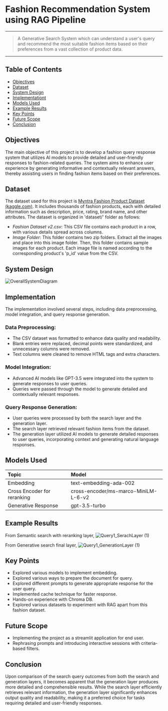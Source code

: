 # Fashion Recommendation System using RAG Pipeline
---
> A Generative Search System which can understand a user's query and recommend the most suitable fashion items based on their preferences from a vast collection of product data.
---

## Table of Contents
* [Objectives](#objectives)
* [Dataset](#dataset)
* [System Design](#system-design)
* [Implementationt](#implementation)
* [Models Used](#models-used)
* [Example Results](#example-results)
* [Key Points](#key-points)
* [Future Scope](#future-scope)
* [Conclusion](#conclusion)

## Objectives
The main objective of this project is to develop a fashion query response system that utilizes AI models to provide detailed and user-friendly responses to fashion-related queries. The system aims to enhance user experience by generating informative and contextually relevant answers, thereby assisting users in finding fashion items based on their preferences.

## Dataset
The dataset used for this project is [Myntra Fashion Product Dataset (kaggle.com)](https://www.kaggle.com/datasets/djagatiya/myntra-fashion-product-dataset). It includes thousands of fashion products, each with detailed information such as description, price, rating, brand name, and other attributes.
The dataset is organized in 'dataset/' folder as follows:
* _Fashion Dataset v2.csv_: This CSV file contains each product in a row, with various details spread across columns.
* _Image Folder_: This folder contains two zip folders. Extract all the images and place into this image folder. Then, this folder contains sample images for each product. Each image file is named according to the corresponding product's 'p_id' value from the CSV.

## System Design
![OverallSystemDiagram](https://github.com/user-attachments/assets/f7840271-8ed3-4abe-b4f1-25dd73efdba3)

## Implementation
The implementation involved several steps, including data preprocessing, model integration, and query response generation.

### Data Preprocessing:
- The CSV dataset was formatted to enhance data quality and readability.
- Blank entries were replaced, decimal points were standardized, and unnecessary columns were removed.
- Text columns were cleaned to remove HTML tags and extra characters.

### Model Integration:
- Advanced AI models like GPT-3.5 were integrated into the system to generate responses to user queries.
- Queries were passed through the model to generate detailed and contextually relevant responses.

### Query Response Generation:
- User queries were processed by both the search layer and the generation layer.
- The search layer retrieved relevant fashion items from the dataset.
- The generation layer utilized AI models to generate detailed responses to user queries, incorporating context and generating natural language responses.

## Models Used
| Topic | Model |
|:------|:------|
| Embedding | text-embedding-ada-002 |
| Cross Encoder for reranking | cross-encoder/ms-marco-MiniLM-L-6-v2 |
| Generative Response | gpt-3.5-turbo |

## Example Results
From Semantic search with reranking layer,
![Query1_SerachLayer (1)](https://github.com/user-attachments/assets/fa8c67b8-a5eb-4cf6-984d-5b22be1b4e7d)


From Generative search final layer,
![Query1_GenerationLayer (1)](https://github.com/user-attachments/assets/864cd076-694e-492d-89b5-e43aa901abba)

## Key Points
- Explored various models to implement embedding.
- Explored various ways to prepare the document for query.
- Explored different prompts to generate appropriate response for the user query.
- Implemented cache technique for faster response.
- Hands-on experience with Chroma DB.
- Explored various datasets to experiment with RAG apart from this fashion dataset.

## Future Scope
- Implementing the project as a streamlit application for end user.
- Rephrasing prompts and introducing interactive sessions with criteria-based filters.

## Conclusion
Upon comparison of the search query outcomes from both the search and generation layers, it becomes apparent that the generation layer produces more detailed and comprehensible results. While the search layer efficiently retrieves relevant information, the generation layer significantly enhances output quality and readability, making it a preferred choice for tasks requiring detailed and user-friendly responses.
